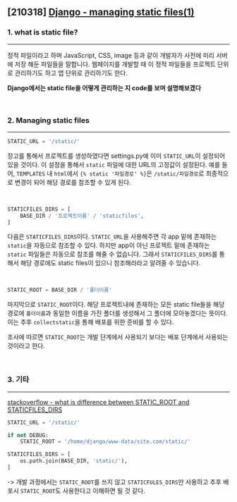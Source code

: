 ## [210318] [Django - managing static files(1)](https://docs.djangoproject.com/en/3.1/topics/forms/modelforms/)

### 1. what is static file?

---

정적 파일이라고 하며 JavaScript, CSS, image 등과 같이 개발자가 사전에 미리 서버에 저장 해둔 파일들을 말합니다. 웹페이지를 개발할 때 이 정적 파일들을 프로젝트 단위로 관리하기도 하고 앱 단위로 관리하기도 한다. 

**Django에서는 static file을 어떻게 관리하는 지 code를 보며 설명해보겠다**

<br>

### 2. Managing static files

---

```python
STATIC_URL = '/static/'
```

장고를 통해서 프로젝트를 생성하였다면 settings.py에 이미 `STATIC_URL`이 설정되어 있을 것이다. 이 설정을 통해서 `static` 파일에 대한 URL의 고정값이 설정된다. 예를 들어, `TEMPLATES` 내 `html`에서 `{% static '파일경로' %}`은 `/static/파일경로`로 최종적으로 변경이 되어 해당 경로를 참조할 수 있게 된다.

<br>

```python
STATICFILES_DIRS = [
    BASE_DIR / '프로젝트이름' / 'staticfiles',
]
```

다음은 `STATICFILES_DIRS`이다. `STATIC_URL`을 사용해주면 각 app 밑에 존재하는 `static`을 자동으로 참조할 수 있다. 하지만 app이 아닌 프로젝트 밑에 존재하는 `static` 파일들은 자동으로 참조를 해줄 수 없습니다. 그래서  `STATICFILES_DIRS`를 통해서 해당 경로에도 static files이 있으니 참조해라라고 알려줄 수 있습니다.

<br>

```python
STATIC_ROOT = BASE_DIR / '폴더이름'
```

마지막으로 `STATIC_ROOT`이다. 해당 프로젝트내에 존재하는 모든 static file들을 해당 경로에 `폴더이름`과 동일한 이름을 가진 폴더를 생성해서 그 폴더에 모아놓겠다는 뜻이다. 이는 추후 `collectstatic`을 통해 배포를 위한 준비를 할 수 있다. 

조사에 따르면 `STATIC_ROOT`는 개발 단계에서 사용되기 보다는 배포 단계에서 사용되는 것이라고 한다.

<br>

### 3. 기타
---

[stackoverflow - what is difference between STATIC_ROOT and STATICFILES_DIRS](https://stackoverflow.com/questions/24022558/differences-between-staticfiles-dir-static-root-and-media-root)

```python
STATIC_URL = '/static/'

if not DEBUG: 
    STATIC_ROOT = '/home/django/www-data/site.com/static/'

STATICFILES_DIRS = [
    os.path.join(BASE_DIR, 'static/'),
]
```

 -> 개발 과정에서는 `STATIC_ROOT`를 쓰지 않고 `STATICFULES_DIRS`만 사용하고 추후 배포시 `STATIC_ROOT`도 사용한다고 이해하면 될 것 같다. 

